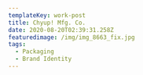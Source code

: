 ```yaml
---
templateKey: work-post
title: Chyup! Mfg. Co.
date: 2020-08-20T02:39:31.258Z
featuredimage: /img/img_8663_fix.jpg
tags:
  - Packaging
  - Brand Identity
---
```

